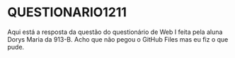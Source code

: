 # QUESTIONARIO1211
 Aqui está a resposta da questão do questionário de Web I feita pela aluna Dorys Maria da 913-B.
 Acho que não pegou o GitHub Files mas eu fiz o que pude.
